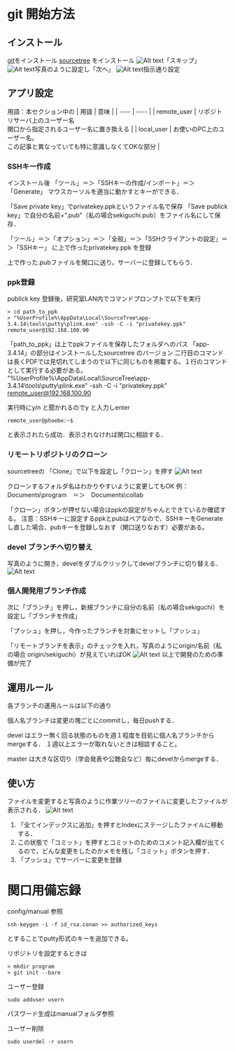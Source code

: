 # git 開始方法

## インストール

[git](https://git-scm.com/download/win)をインストール
[sourcetree](https://www.atlassian.com/ja/software/sourcetree) をインストール
![Alt text](image.png)「スキップ」
![Alt text](image-1.png)写真のように設定し「次へ」
![Alt text](image-2.png)指示通り設定

## アプリ設定

用語：本セクション中の
|  用語  |  意味  |
| ---- | ---- |
|  remote_user  |  リポジトリサーバ上のユーザー名<br>関口から指定されるユーザー名に置き換える |
|  local_user  |  お使いのPC上のユーザー名。<br>この記事と異なっていても特に意識しなくてOKな部分  |

### SSHキー作成

インストール後
「ツール」＝＞「SSHキーの作成/インポート」＝＞「Generate」
マウスカーソルを適当に動かすとキーができる．

「Save private key」でprivatekey.ppkというファイル名で保存
「Save publick key」で自分の名前+".pub"（私の場合sekiguchi.pub）をファイル名にして保存．

「ツール」＝＞「オプション」＝＞「全般」＝＞「SSHクライアントの設定」＝＞「SSHキー」
に上で作ったprivatekey.ppk を登録

上で作った.pubファイルを関口に送り，サーバーに登録してもらう．

### ppk登録

publick key 登録後，研究室LAN内でコマンドプロンプトで以下を実行

```
> cd path_to_ppk
> "%UserProfile%\AppData\Local\SourceTree\app-3.4.14\tools\putty\plink.exe" -ssh -C -i "privatekey.ppk" remote_user@192.168.100.90
```

「path_to_ppk」は上でppkファイルを保存したフォルダへのパス
「app-3.4.14」の部分はインストールしたsourcetree のバージョン
二行目のコマンドは長くPDFでは見切れてしまうので以下に同じものを掲載する。１行のコマンドとして実行する必要がある。
"%UserProfile%\AppData\Local\SourceTree\app-3.4.14\tools\putty\plink.exe" -ssh -C -i "privatekey.ppk" remote_user@192.168.100.90

実行時にy/n と聞かれるのでy と入力しenter

```
remote_user@phoebe:~$
```

と表示されたら成功．表示されなければ関口に相談する．

### リモートリポジトリのクローン

sourcetreeの 「Clone」で以下を設定し「クローン」を押す
![Alt text](image-3.png)

クローンするフォルダ名はわかりやすいように変更してもOK
例：Documents\program　＝＞　Documents\collab

「クローン」ボタンが押せない場合はppkの設定がちゃんとできているか確認する。
注意：SSHキーに設定するppkとpubはペアなので、SSHキーをGenerateし直した場合、pubキーを登録しなおす（関口送りなおす）必要がある。

### devel ブランチへ切り替え

写真のように開き，develをダブルクリックしてdevelブランチに切り替える．
![Alt text](image-6.png)

### 個人開発用ブランチ作成

次に「ブランチ」を押し，新規ブランチに自分の名前（私の場合sekiguchi）を設定し「ブランチを作成」

「プッシュ」を押し，今作ったブランチを対象にセットし「プッシュ」

「リモートブランチを表示」のチェックを入れ，写真のようにorigin/名前（私の場合 origin/sekiguchi）が見えていればOK
![Alt text](image-7.png)
以上で開発のための準備が完了

## 運用ルール

各ブランチの運用ルールは以下の通り

個人名ブランチは変更の塊ごとにcommitし，毎日pushする．

devel はエラー無く回る状態のものを週１程度を目処に個人名ブランチからmergeする．
１週以上エラーが取れないときは相談すること。

master は大きな区切り（学会発表や公聴会など）毎にdevelからmergeする．

## 使い方

ファイルを変更すると写真のように作業ツリーのファイルに変更したファイルが表示される．
![Alt text](image-8.png)

1. 「全てインデックスに追加」を押すとIndexにステージしたファイルに移動する．
2. この状態で「コミット」を押すとコミットのためのコメント記入欄が出てくるので，どんな変更をしたのかメモを残し「コミット」ボタンを押す．
3. 「プッシュ」でサーバーに変更を登録

# 関口用備忘録

config/manual 参照

```
ssh-keygen -i -f id_rsa.conan >> authorized_keys
```

とすることでputty形式のキーを追加できる。

リポジトリを設定するときは

```
> mkdir program
> git init --bare
```

ユーザー登録

```
sudo adduser usern
```

パスワード生成はmanualフォルダ参照

ユーザー削除

```
sudo userdel -r usern
```
